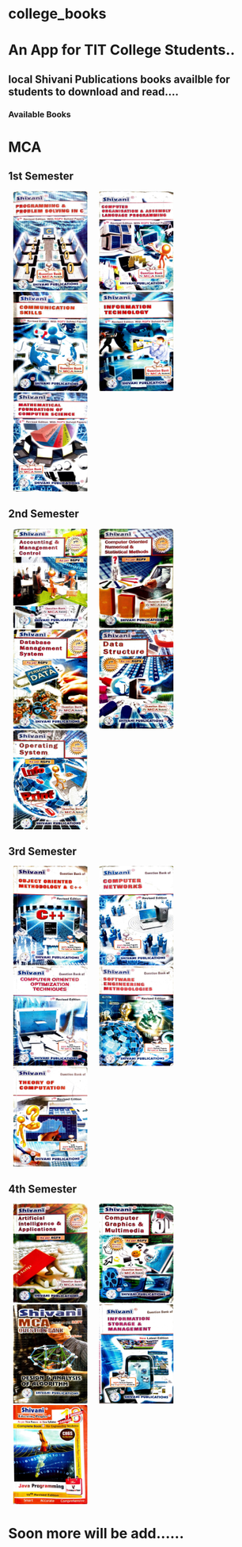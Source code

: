 # college_books

# An App for TIT College Students..
## local Shivani Publications books availble for students to download and read....
### Available Books

# MCA
## 1st Semester
<img src = "assets/mca/Sem1/C01.jpg" width = "150" height ="200" hspace="10"></img>
<img src = "assets/mca/Sem1/CO&AL01.jpg" width = "150" height ="200" hspace="10"></img>
<img src = "assets/mca/Sem1/CS01.jpg" width = "150" height ="200" hspace="10"></img>
<img src = "assets/mca/Sem1/IT01.jpg" width = "150" height ="200" hspace="10"></img>
<img src = "assets/mca/Sem1/MF01.jpg" width = "150" height ="200" hspace="10"></img>

## 2nd Semester
<img src = "assets/mca/Sem2/AMC02.jpg" width = "150" height ="200" hspace="10"></img>
<img src = "assets/mca/Sem2/CON02.jpg" width = "150" height ="200" hspace="10"></img>
<img src = "assets/mca/Sem2/DM02.jpg" width = "150" height ="200" hspace="10"></img>
<img src = "assets/mca/Sem2/DS02.jpg" width = "150" height ="200" hspace="10"></img>
<img src = "assets/mca/Sem2/OS02.jpg" width = "150" height ="200" hspace="10"></img>

## 3rd Semester
<img src = "assets/mca/Sem3/C++03.jpg" width = "150" height ="200" hspace="10"></img>
<img src = "assets/mca/Sem3/CN03.jpg" width = "150" height ="200" hspace="10"></img>
<img src = "assets/mca/Sem3/COOT03.jpg" width = "150" height ="200" hspace="10"></img>
<img src = "assets/mca/Sem3/SEM03.jpg" width = "150" height ="200" hspace="10"></img>
<img src = "assets/mca/Sem3/TOC03.jpg" width = "150" height ="200" hspace="10"></img>

## 4th Semester
<img src = "assets/mca/Sem4/AI04.jpg" width = "150" height ="200" hspace="10"></img>
<img src = "assets/mca/Sem4/CG04.jpg" width = "150" height ="200" hspace="10"></img>
<img src = "assets/mca/Sem4/D&A04.jpg" width = "150" height ="200" hspace="10"></img>
<img src = "assets/mca/Sem4/ISM04.jpg" width = "150" height ="200" hspace="10"></img>
<img src = "assets/mca/Sem4/JAVA04.jpg" width = "150" height ="200" hspace="10"></img>

# Soon more will be add......

